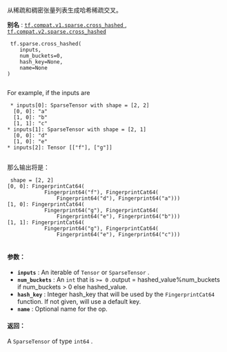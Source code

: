 从稀疏和稠密张量列表生成哈希稀疏交叉。

**别名** : [ `tf.compat.v1.sparse.cross_hashed` ](/api_docs/python/tf/sparse/cross_hashed), [ `tf.compat.v2.sparse.cross_hashed` ](/api_docs/python/tf/sparse/cross_hashed)

```
 tf.sparse.cross_hashed(
    inputs,
    num_buckets=0,
    hash_key=None,
    name=None
)
 
```

For example, if the inputs are

```
 * inputs[0]: SparseTensor with shape = [2, 2]
  [0, 0]: "a"
  [1, 0]: "b"
  [1, 1]: "c"
* inputs[1]: SparseTensor with shape = [2, 1]
  [0, 0]: "d"
  [1, 0]: "e"
* inputs[2]: Tensor [["f"], ["g"]]
 
```

那么输出将是：

```
 shape = [2, 2]
[0, 0]: FingerprintCat64(
            Fingerprint64("f"), FingerprintCat64(
                Fingerprint64("d"), Fingerprint64("a")))
[1, 0]: FingerprintCat64(
            Fingerprint64("g"), FingerprintCat64(
                Fingerprint64("e"), Fingerprint64("b")))
[1, 1]: FingerprintCat64(
            Fingerprint64("g"), FingerprintCat64(
                Fingerprint64("e"), Fingerprint64("c")))
 
```

#### 参数：
- **`inputs`** : An iterable of  `Tensor`  or  `SparseTensor` .
- **`num_buckets`** : An  `int`  that is  `>= 0` .output = hashed_value%num_buckets if num_buckets > 0 else hashed_value.
- **`hash_key`** : Integer hash_key that will be used by the  `FingerprintCat64` function. If not given, will use a default key.
- **`name`** : Optional name for the op.


#### 返回：
A  `SparseTensor`  of type  `int64` .

